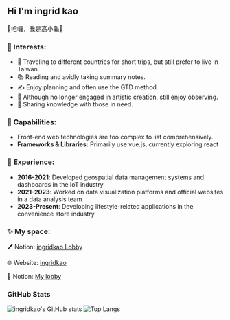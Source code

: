 ## Hi I'm ingrid kao
👋哈囉，我是高小龜🐢

### 🧬 Interests:
- 🧳 Traveling to different countries for short trips, but still prefer to live in Taiwan.
- 📚 Reading and avidly taking summary notes.
- ✍ Enjoy planning and often use the GTD method.
- 🎨 Although no longer engaged in artistic creation, still enjoy observing.
- 🦉 Sharing knowledge with those in need.


### 🔨 Capabilities:
- Front-end web technologies are too complex to list comprehensively.
- **Frameworks & Libraries:** Primarily use vue.js, currently exploring react



### 💼 Experience:
- **2016-2021**: Developed geospatial data management systems and dashboards in the IoT industry
- **2021-2023**: Worked on data visualization platforms and official websites in a data analysis team
- **2023-Present**: Developing lifestyle-related applications in the convenience store industry


### ✨ My space:
🖊️  Notion: [ingridkao Lobby](https://ingridkao.notion.site/Lobby-47427ffdf7094c3c94009bab1ad8a371)

🌐 Website: [ingridkao](https://www.ingridkao.net)

🧠 Notion: [My lobby](https://ingridkao.notion.site/Lobby-47427ffdf7094c3c94009bab1ad8a371?pvs=4)


### GitHub Stats

![ingridkao's GitHub stats](https://github-readme-stats.vercel.app/api?username=ingridkao&theme=discord_old_blurple&show_icons=true&hide=prs,issues)
![Top Langs](https://github-readme-stats.vercel.app/api/top-langs/?username=ingridkao&size_weight=0.5&count_weight=1.5&layout=compact&theme=discord_old_blurple&card_width=467)

